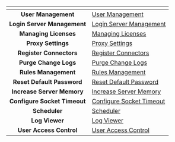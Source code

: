 <table data-view="cards" data-full-width="false">
  <thead>
    <tr>
      <th align="center" data-card-cover></th>
      <th data-hidden data-card-target data-type="content-ref"></th>
    </tr>
  </thead>
  <tbody>
    <tr>
      <td align="center"><strong>User Management</strong></td>
      <td><a href="administrator/user-management.md">User Management</a></td>
    </tr>
    <tr>
      <td align="center"><strong>Login Server Management</strong></td>
      <td><a href="administrator/login-server-management.md">Login Server Management</a></td>
    </tr>
    <tr>
      <td align="center"><strong>Managing Licenses</strong></td>
      <td><a href="administrator/license-management.md">Managing Licenses</a></td>
    </tr>
    <tr>
      <td align="center"><strong>Proxy Settings</strong></td>
      <td><a href="administrator/proxy-setting.md">Proxy Settings</a></td>
    </tr>
    <tr>
      <td align="center"><strong>Register Connectors</strong></td>
      <td><a href="administrator/register-connectors.md">Register Connectors</a></td>
    </tr>
    <tr>
      <td align="center"><strong>Purge Change Logs</strong></td>
      <td><a href="administrator/purge-records.md">Purge Change Logs</a></td>
    </tr>
    <tr>
      <td align="center"><strong>Rules Management</strong></td>
      <td><a href="administrator/rules-management.md">Rules Management</a></td>
    </tr>
    <tr>
      <td align="center"><strong>Reset Default Password</strong></td>
      <td><a href="administrator/reset-default-password.md">Reset Default Password</a></td>
    </tr>
    <tr>
      <td align="center"><strong>Increase Server Memory</strong></td>
      <td><a href="administrator/increase-server-memory.md">Increase Server Memory</a></td>
    </tr>
    <tr>
      <td align="center"><strong>Configure Socket Timeout</strong></td>
      <td><a href="administrator/configure-socket-timeout.md">Configure Socket Timeout</a></td>
    </tr>
    <tr>
      <td align="center"><strong>Scheduler</strong></td>
      <td><a href="administrator/schedular.md">Scheduler</a></td>
    </tr>
    <tr>
      <td align="center"><strong>Log Viewer</strong></td>
      <td><a href="administrator/log-viewer.md">Log Viewer</a></td>
    </tr>
    <tr>
      <td align="center"><strong>User Access Control</strong></td>
      <td><a href="administrator/user-access-control.md">User Access Control</a></td>
    </tr>
    <tr>
  </tbody>
</table> 

